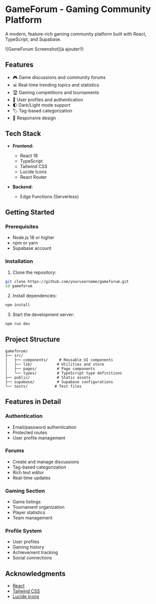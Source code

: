 # GameForum - Gaming Community Platform

A modern, feature-rich gaming community platform built with React, TypeScript, and Supabase.

![GameForum Screenshot](à ajouter!!)

## Features

- 🎮 Game discussions and community forums
- 📊 Real-time trending topics and statistics
- 🏆 Gaming competitions and tournaments
- 👤 User profiles and authentication
- 🌓 Dark/Light mode support
- 🏷️ Tag-based categorization
- 📱 Responsive design

## Tech Stack

- **Frontend:**
  - React 18
  - TypeScript
  - Tailwind CSS
  - Lucide Icons
  - React Router

- **Backend:**
  - Edge Functions (Serverless)

## Getting Started

### Prerequisites

- Node.js 18 or higher
- npm or yarn
- Supabase account

### Installation

1. Clone the repository:
```bash
git clone https://github.com/yourusername/gameforum.git
cd gameforum
```

2. Install dependencies:
```bash
npm install
```

3. Start the development server:
```bash
npm run dev
```

## Project Structure

```
gameforum/
├── src/
│   ├── components/     # Reusable UI components
│   ├── lib/           # Utilities and store
│   ├── pages/         # Page components
│   └── types/         # TypeScript type definitions
├── public/            # Static assets
├── supabase/          # Supabase configurations
└── tests/            # Test files
```

## Features in Detail

### Authentication
- Email/password authentication
- Protected routes
- User profile management

### Forums
- Create and manage discussions
- Tag-based categorization
- Rich text editor
- Real-time updates

### Gaming Section
- Game listings
- Tournament organization
- Player statistics
- Team management

### Profile System
- User profiles
- Gaming history
- Achievement tracking
- Social connections

## Acknowledgments

- [React](https://reactjs.org/)
- [Tailwind CSS](https://tailwindcss.com/)
- [Lucide Icons](https://lucide.dev/)

